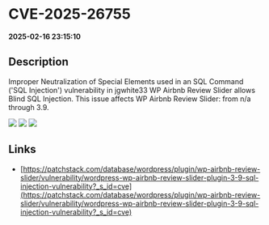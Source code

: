 # CVE-2025-26755

**2025-02-16 23:15:10**

## Description
Improper Neutralization of Special Elements used in an SQL Command ('SQL Injection') vulnerability in jgwhite33 WP Airbnb Review Slider allows Blind SQL Injection. This issue affects WP Airbnb Review Slider: from n/a through 3.9.

![](https://img.shields.io/static/v1?label=Score&message=7.6&color=red)
![](https://img.shields.io/static/v1?label=Severity&message=HIGH&color=red)
![](https://img.shields.io/static/v1?label=CWE&message=SQL&color=green)

## Links
- [https://patchstack.com/database/wordpress/plugin/wp-airbnb-review-slider/vulnerability/wordpress-wp-airbnb-review-slider-plugin-3-9-sql-injection-vulnerability?_s_id=cve](https://patchstack.com/database/wordpress/plugin/wp-airbnb-review-slider/vulnerability/wordpress-wp-airbnb-review-slider-plugin-3-9-sql-injection-vulnerability?_s_id=cve)
